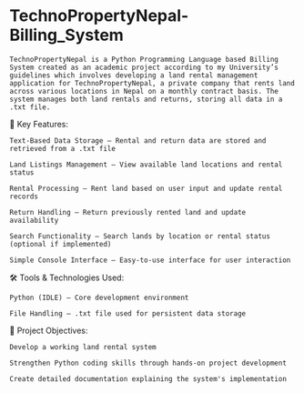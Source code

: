 # TechnoPropertyNepal-Billing_System

    TechnoPropertyNepal is a Python Programming Language based Billing System created as an academic project according to my University’s guidelines which involves developing a land rental management application for TechnoPropertyNepal, a private company that rents land across various locations in Nepal on a monthly contract basis. The system manages both land rentals and returns, storing all data in a .txt file.


🔧 Key Features:

    Text-Based Data Storage – Rental and return data are stored and retrieved from a .txt file

    Land Listings Management – View available land locations and rental status

    Rental Processing – Rent land based on user input and update rental records

    Return Handling – Return previously rented land and update availability

    Search Functionality – Search lands by location or rental status (optional if implemented)

    Simple Console Interface – Easy-to-use interface for user interaction


🛠️ Tools & Technologies Used:

    Python (IDLE) – Core development environment

    File Handling – .txt file used for persistent data storage


🎯 Project Objectives:

    Develop a working land rental system

    Strengthen Python coding skills through hands-on project development

    Create detailed documentation explaining the system's implementation

